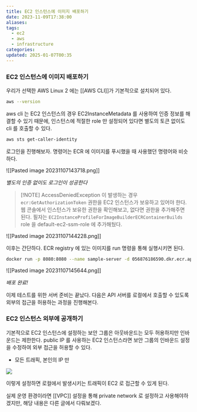 ```yaml
---
title: EC2 인스턴스에 이미지 배포하기
date: 2023-11-09T17:38:00
aliases: 
tags:
  - ec2
  - aws
  - infrastructure
categories: 
updated: 2025-01-07T00:35
---
```


### EC2 인스턴스에 이미지 배포하기

우리가 선택한 AWS Linux 2 에는 [[AWS CLI]]가 기본적으로 설치되어 있다.

```bash
aws --version
```

aws cli 는 EC2 인스턴스의 경우 EC2InstanceMetadata 를 사용하여 인증 정보를 해결할 수 있기 때문에, 인스턴스에 적절한 role 만 설정되어 있다면 별도의 토큰 없이도 cli 를 호출할 수 있다.

```bash
aws sts get-caller-identity
```

로그인을 진행해보자. 명령어는 ECR 에 이미지를 푸시했을 때 사용했던 명령어와 비슷하다.

![[Pasted image 20231107143718.png]]

_별도의 인증 없이도 로그인이 성공한다_

> [!NOTE] AccessDeniedException 이 발생하는 경우
> `ecr:GetAuthorizationToken` 권한을 EC2 인스턴스가 보유하고 있어야 한다. 웹 콘솔에서 인스턴스가 보유한 권한을 확인해보고, 없다면 권한을 추가해주면 된다. 필자는 `EC2InstanceProfileForImageBuilderECRContainerBuilds` role 을 default-ec2-ssm-role 에 추가해뒀다.

![[Pasted image 20231107144228.png]]

이후는 간단하다. ECR registry 에 있는 이미지를 run 명령을 통해 실행시키면 된다.

```bash
docker run -p 8080:8080 --name sample-server -d 056876186590.dkr.ecr.ap-northeast-2.amazonaws.com/sample-server:latest
```

![[Pasted image 20231107145644.png]]

_배포 완료!_

이제 테스트를 위한 서버 준비는 끝났다. 다음은 API 서버를 로컬에서 호출할 수 있도록 외부의 접근을 허용하는 과정을 진행해본다.

### EC2 인스턴스 외부에 공개하기

기본적으로 EC2 인스턴스에 설정하는 보안 그룹은 아웃바운드는 모두 허용하지만 인바운드는 제한한다. public IP 를 사용하는 EC2 인스턴스라면 보안 그룹의 인바운드 설정을 수정하여 외부 접근을 허용할 수 있다.

- 모든 트래픽, 본인의 IP 만

![](https://i.imgur.com/cBePThO.png)

이렇게 설정하면 로컬에서 발생시키는 트래픽이 EC2 로 접근할 수 있게 된다.

실제 운영 환경이라면 [[VPC]] 설정을 통해 private network 로 설정하고 사용해야하겠지만, 해당 내용은 다른 글에서 다뤄보겠다.
